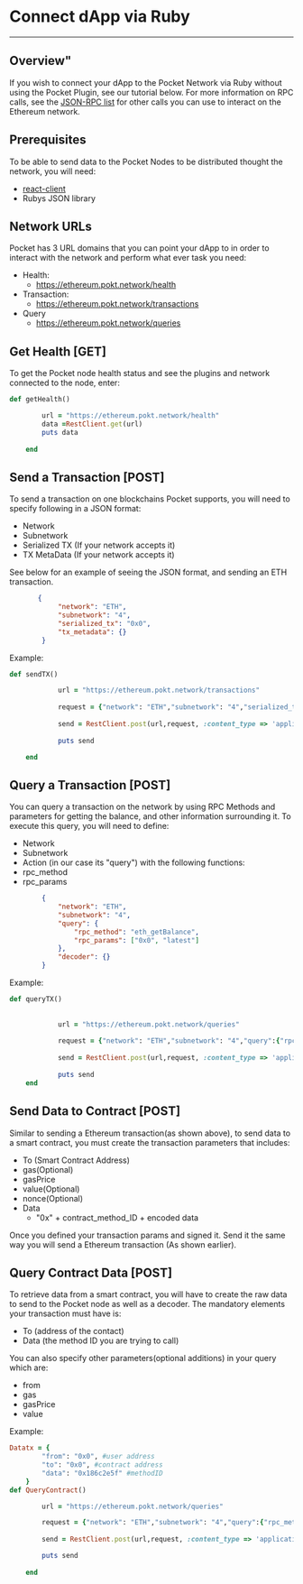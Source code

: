 # Connect dApp via Ruby
---
## Overview"
If you wish to connect your dApp to the Pocket Network via Ruby without using the Pocket Plugin, see our tutorial below. For more information on RPC calls, see the [JSON-RPC list](https://github.com/ethereum/wiki/wiki/JSON-RPC) for other calls you can use to interact on the Ethereum network. 

## Prerequisites
To be able to send data to the Pocket Nodes to be distributed thought the network, you will need:
*   [react-client](https://rubygems.org/gems/rest-client/versions/2.1.0.rc1-x64-mingw32)
*   Rubys JSON library
## Network URLs
Pocket has 3 URL domains that you can point your dApp to in order to interact with the network and perform what ever task you need:

*   Health:
    *   https://ethereum.pokt.network/health
*   Transaction:
    *   https://ethereum.pokt.network/transactions
* Query
    *   https://ethereum.pokt.network/queries
## Get Health [GET]
To get the Pocket node health status and see the plugins and network connected to the node, enter: 
```ruby
def getHealth()

        url = "https://ethereum.pokt.network/health"
        data =RestClient.get(url)
        puts data
        
    end
```

## Send a Transaction [POST]
To send a transaction on one blockchains Pocket supports, you will need to specify following in a JSON format:
*   Network 
*   Subnetwork 
*   Serialized TX (If your network accepts it)
*   TX MetaData (If your network accepts it)

See below for an example of seeing the JSON format, and sending an ETH transaction. 

```JSON
       {
            "network": "ETH",
            "subnetwork": "4",
            "serialized_tx": "0x0",
            "tx_metadata": {}
        }
```
Example:
```ruby
def sendTX()

            url = "https://ethereum.pokt.network/transactions"
            
            request = {"network": "ETH","subnetwork": "4","serialized_tx": "0x0","tx_metadata":{}}.to_json
    
            send = RestClient.post(url,request, :content_type => 'application/json')
            
            puts send

    end 
```
## Query a Transaction [POST]
You can query a transaction on the network by using RPC Methods and parameters for getting the balance, and other information surrounding it. To execute this query, you will need to define:
*   Network
*   Subnetwork
*   Action (in our case its "query") with the following functions:
   *   rpc_method
   *   rpc_params   
```JSON
        {
            "network": "ETH",
            "subnetwork": "4",
            "query": {
                "rpc_method": "eth_getBalance",
                "rpc_params": ["0x0", "latest"]
            },
            "decoder": {}
        }
```
Example:   
```ruby
def queryTX()
    
            
            url = "https://ethereum.pokt.network/queries"   
        
            request = {"network": "ETH","subnetwork": "4","query":{"rpc_method": "eth_getBalance","rpc_params":["0x0","latest"]},"decoder": Decoder}.to_json
        
            send = RestClient.post(url,request, :content_type => 'application/json')
          
            puts send        
    end
```
## Send Data to Contract [POST]
Similar to sending a Ethereum transaction(as shown above), to send data to a smart contract, you must create the transaction parameters that includes: 
*   To (Smart Contract Address)
*   gas(Optional)
*   gasPrice 
*   value(Optional)
*   nonce(Optional)
*   Data 
    *   "0x" + contract_method_ID + encoded data

Once you defined your transaction params and signed it. Send it the same way you will send a Ethereum transaction (As shown earlier).
## Query Contract Data [POST]
To retrieve data from a smart contract, you will have to create the raw data to send to the Pocket node as well as a decoder. The mandatory elements your transaction must have is:
*   To (address of the contact)
*   Data (the method ID you are trying to call)

You can also specify other parameters(optional additions) in your query which are:
*   from
*   gas
*   gasPrice
*   value

Example:
```ruby
Datatx = { 
        "from": "0x0", #user address
        "to": "0x0", #contract address
        "data": "0x186c2e5f" #methodID
    }
def QueryContract()

        url = "https://ethereum.pokt.network/queries"

        request = {"network": "ETH","subnetwork": "4","query":{"rpc_method": "eth_call","rpc_params": [ Datatx, "latest" ]}, "decoder": {}}.to_json
        
        send = RestClient.post(url,request, :content_type => 'application/json')

        puts send
    
    end    
```
